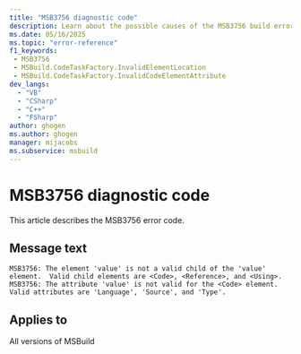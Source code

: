 ```yaml
---
title: "MSB3756 diagnostic code"
description: Learn about the possible causes of the MSB3756 build error, and get troubleshooting tips.
ms.date: 05/16/2025
ms.topic: "error-reference"
f1_keywords:
 - MSB3756
 - MSBuild.CodeTaskFactory.InvalidElementLocation
 - MSBuild.CodeTaskFactory.InvalidCodeElementAttribute
dev_langs:
  - "VB"
  - "CSharp"
  - "C++"
  - "FSharp"
author: ghogen
ms.author: ghogen
manager: mijacobs
ms.subservice: msbuild
---
```


# MSB3756 diagnostic code

<!-- :::ErrorDefinitionDescription::: -->
<!-- :::editable-content name="introDescription"::: -->
This article describes the MSB3756 error code.
<!-- :::editable-content-end::: -->

## Message text

<!-- :::editable-content name="messageText"::: -->
`MSB3756: The element 'value' is not a valid child of the 'value' element.  Valid child elements are <Code>, <Reference>, and <Using>.
MSB3756: The attribute 'value' is not valid for the <Code> element.  Valid attributes are 'Language', 'Source', and 'Type'.`
<!-- :::editable-content-end::: -->
<!-- MSB3756: The element <{0}> is not a valid child of the <{1}> element.  Valid child elements are <Code>, <Reference>, and <Using>.
MSB3756: The attribute "{0}" is not valid for the <Code> element.  Valid attributes are "Language", "Source", and "Type". -->

<!-- :::editable-content name="postOutputDescription"::: -->
<!--
{StrBegin="MSB3756: "}

{StrBegin="MSB3756: "}
-->
<!-- :::editable-content-end::: -->
<!-- :::ErrorDefinitionDescription-end::: -->

## Applies to

All versions of MSBuild
